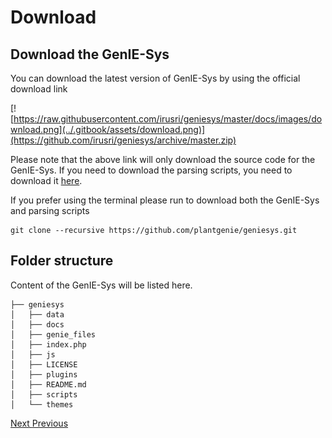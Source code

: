 # Download

## Download the GenIE-Sys

You can download the latest version of GenIE-Sys by using the official download link

[![https://raw.githubusercontent.com/irusri/geniesys/master/docs/images/download.png](../.gitbook/assets/download.png)](https://github.com/irusri/geniesys/archive/master.zip)

Please note that the above link will only download the source code for the GenIE-Sys. If you need to download the parsing scripts, you need to download it [here](https://github.com/irusri/scripts/archive/master.zip).

If you prefer using the terminal please run to download both the GenIE-Sys and parsing scripts

```text
git clone --recursive https://github.com/plantgenie/geniesys.git
```

## Folder structure

Content of the GenIE-Sys will be listed here.

```text
├── geniesys 
│   ├── data
│   ├── docs   
│   ├── genie_files   
│   ├── index.php   
│   ├── js   
│   ├── LICENSE   
│   ├── plugins   
│   ├── README.md   
│   ├── scripts   
│   └── themes   
```

[Next ](https://geniesys.readthedocs.io/en/latest/administration/advanced_installation.html)[ Previous](https://geniesys.readthedocs.io/en/latest/administration/index.html)  


